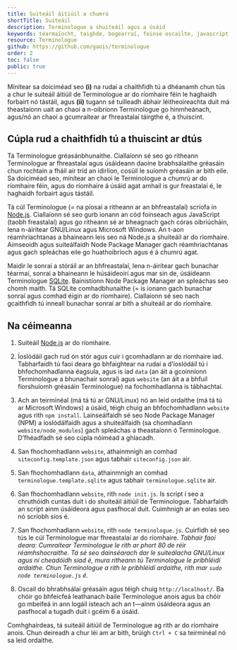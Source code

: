 ```yaml
---
title: Suiteáil áitiúil a chumrú
shortTitle: Suiteáil
description: Terminologue a shuiteáil agus a úsáid
keywords: téarmaíocht, taighde, bogearraí, foinse oscailte, javascript, Node JS, Fiontar & Scoil na Gaeilge, DCU
resource: Terminologue
github: https://github.com/gaois/terminologue
order: 2
toc: false
public: true
---
```


Mínítear sa doiciméad seo **(i)** na rudaí a chaithfidh tú a dhéanamh chun tús a chur le suiteáil áitiúil de Terminologue ar do ríomhaire féin le haghaidh forbairt nó tástáil, agus **(ii)** tugann sé tuilleadh ábhair léitheoireachta duit má theastaíonn uait an chaoi a n-oibríonn Terminologue go hinmheánach, agus/nó an chaoi a gcumraítear ar fhreastalaí táirgthe é, a thuiscint.  

## Cúpla rud a chaithfidh tú a thuiscint ar dtús

Tá Terminologue gréasánbhunaithe. Ciallaíonn sé seo go ritheann Terminologue ar fhreastalaí agus úsáideann daoine brabhsálaithe gréasáin chun rochtain a fháil air tríd an idirlíon, cosúil le suíomh gréasáin ar bith eile. Sa doiciméad seo, mínítear an chaoi le Terminologue a chumrú ar do ríomhaire féin, agus do ríomhaire á úsáid agat amhail is gur freastalaí é, le haghaidh forbairt agus tástáil.

Tá cúl Terminologue (= na píosaí a ritheann ar an bhfreastalaí) scríofa in [Node.js](https://nodejs.org/). Ciallaíonn sé seo gurb ionann an cód foinseach agus JavaScript (taobh freastalaí) agus go ritheann sé ar bheagnach gach córas oibriúcháin, lena n-áirítear GNU/Linux agus Microsoft Windows. An t-aon réamhriachtanas a bhaineann leis seo ná Node.js a shuiteáil ar do ríomhaire. Aimseoidh agus suiteálfaidh Node Package Manager gach réamhriachtanas agus gach spleáchas eile go huathoibríoch agus é á chumrú agat.  

Maidir le sonraí a stóráil ar an bhfreastalaí, lena n-áirítear gach bunachar téarmaí, sonraí a bhaineann le húsáideoirí agus mar sin de, úsáideann Terminologue [SQLite](https://www.sqlite.org/). Bainistíonn Node Package Manager an spleáchas seo chomh maith. Tá SQLite comhadbhunaithe (= is ionann gach bunachar sonraí agus comhad éigin ar do ríomhaire). Ciallaíonn sé seo nach gcaithfidh tú inneall bunachar sonraí ar bith a shuiteáil ar do ríomhaire.  

## Na céimeanna

1. Suiteáil [Node.js](https://nodejs.org/) ar do ríomhaire.

2. Íoslódáil gach rud ón stór agus cuir i gcomhadlann ar do ríomhaire iad. Tabharfaidh tú faoi deara go bhfaightear na rudaí a d’íoslódáil tú i bhfochomhadlanna éagsula, agus is iad `data` (an áit a gcoinníonn Terminologue a bhunachair sonraí) agus `website` (an áit a a bhfuil fíorshuíomh gréasáin Terminologue) na fochomhadlanna is tábhachtaí. 

3. Ach an teirminéal (má tá tú ar GNU/Linux) nó an leid ordaithe (má tá tú ar Microsoft Windows) a úsáid, téigh chuig an bhfochomhadlann `website` agus rith  `npm install`. Lainseálfaidh sé seo Node Package Manager (NPM) a íoslódálfaidh agus a shuiteálfaidh (sa chomhadlann `website/node_modules`) gach spleáchas a theastaíonn ó Terminologue. D’fhéadfadh sé seo cúpla nóiméad a ghlacadh.

4. San fhochomhadlann `website`, athainmnigh an comhad `siteconfig.template.json` agus tabhair `siteconfig.json` air.

5. San fhochomhadlann `data`, athainmnigh an comhad `terminologue.template.sqlite` agus tabhair `terminologue.sqlite` air.  

6. San fhochomhadlann `website`, rith `node init.js`. Is script í seo a chruthóidh cuntas duit i do shuiteáil áitiúil de Terminologue. Tabharfaidh an script ainm úsáideora agus pasfhocal duit. Cuimhnigh ar an eolas seo nó scríobh síos é.

7. San fhochomhadlann `website`, rith `node terminologue.js`. Cuirfidh sé seo tús le cúl Terminologue mar fhreastalaí ar do ríomhaire. *Tabhair faoi deara: Cumraítear Terminologue le rith ar phort 80 de réir réamhshocraithe. Tá sé seo dainséarach dar le suiteálacha GNU/Linux agus ní cheadóidh siad é, mura ritheann tú Terminologue le pribhléidí ardaithe. Chun Terminologue a rith le pribhléidí ardaithe, rith mar `sudo node terminologue.js` é.*

8. Oscail do bhrabhsálaí gréasáin agus téigh chuig `http://localhost/`. Ba chóir go bhfeicfeá leathanach baile Terminologue anois agus ba chóir go mbeifeá in ann logáil isteach ach an t—ainm úsáideora agus an pasfhocal a tugadh duit i gcéim 6 a úsáid.

Comhghairdeas, tá suiteáil áitiúil de Terminologue ag rith ar do ríomhaire anois. Chun deireadh a chur léi am ar bith, brúigh `Ctrl + C` sa teirminéal nó sa leid ordaithe. 
